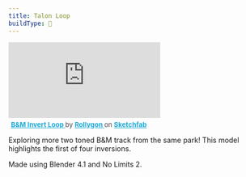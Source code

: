 ```yaml
---
title: Talon Loop
buildType: 🎢
---
```


<div class="embed-wrapper"> <iframe title="B&M Invert Loop" frameborder="0" allowfullscreen mozallowfullscreen="true" webkitallowfullscreen="true" allow="autoplay; fullscreen; xr-spatial-tracking" xr-spatial-tracking execution-while-out-of-viewport execution-while-not-rendered web-share src="https://sketchfab.com/models/5fe6db4c42114bc296920eb07b3b453d/embed"> </iframe> <p style="font-size: 13px; font-weight: normal; margin: 5px; color: #4A4A4A;"> <a href="https://sketchfab.com/3d-models/bm-invert-loop-5fe6db4c42114bc296920eb07b3b453d?utm_medium=embed&utm_campaign=share-popup&utm_content=5fe6db4c42114bc296920eb07b3b453d" target="_blank" rel="nofollow" style="font-weight: bold; color: #1CAAD9;"> B&M Invert Loop </a> by <a href="https://sketchfab.com/Rollygon?utm_medium=embed&utm_campaign=share-popup&utm_content=5fe6db4c42114bc296920eb07b3b453d" target="_blank" rel="nofollow" style="font-weight: bold; color: #1CAAD9;"> Rollygon </a> on <a href="https://sketchfab.com?utm_medium=embed&utm_campaign=share-popup&utm_content=5fe6db4c42114bc296920eb07b3b453d" target="_blank" rel="nofollow" style="font-weight: bold; color: #1CAAD9;">Sketchfab</a></p></div>

Exploring more two toned B&M track from the same park! This model highlights the first of four inversions.

Made using Blender 4.1 and No Limits 2.